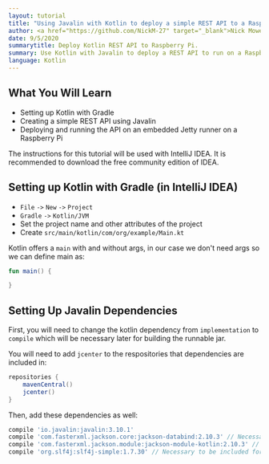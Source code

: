 ```yaml
---
layout: tutorial
title: "Using Javalin with Kotlin to deploy a simple REST API to a Raspberry Pi"
author: <a href="https://github.com/NickM-27" target="_blank">Nick Mowen</a>
date: 9/5/2020
summarytitle: Deploy Kotlin REST API to Raspberry Pi.
summary: Use Kotlin with Javalin to deploy a REST API to run on a Raspberry Pi"
language: Kotlin
---
```


## What You Will Learn

* Setting up Kotlin with Gradle
* Creating a simple REST API using Javalin
* Deploying and running the API on an embedded Jetty runner on a Raspberry Pi

The instructions for this tutorial will be used with IntelliJ IDEA. It is recommended to download the free community edition of IDEA.

## Setting up Kotlin with Gradle (in IntelliJ IDEA)

* `File` `->` `New` `->` `Project`
* `Gradle` `->` `Kotlin/JVM`
* Set the project name and other attributes of the project
* Create `src/main/kotlin/com/org/example/Main.kt`

Kotlin offers a `main` with and without args, in our case we don't need args so we can define main as:

``` kotlin
fun main() {

}
```

## Setting Up Javalin Dependencies

First, you will need to change the kotlin dependency from `implementation` to `compile` which will be necessary later for building the runnable jar.

You will need to add `jcenter` to the respositories that dependencies are included in:

``` groovy
repositories {
    mavenCentral()
    jcenter()
}
```

Then, add these dependencies as well:

``` groovy
compile 'io.javalin:javalin:3.10.1'
compile 'com.fasterxml.jackson.core:jackson-databind:2.10.3' // Necessary to be included for running on Raspberry Pi
compile 'com.fasterxml.jackson.module:jackson-module-kotlin:2.10.3' // Necessary to be included for running on Raspberry Pi
compile 'org.slf4j:slf4j-simple:1.7.30' // Necessary to be included for running on Raspberry Pi
```
